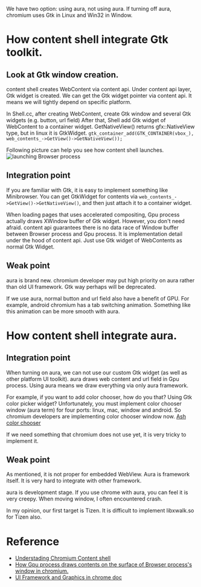 We have two option: using aura, not using aura. If turning off aura, chromium uses Gtk in Linux and Win32 in Window.

# How content shell integrate Gtk toolkit.
## Look at Gtk window creation.
content shell creates WebContent via content api. Under content api layer, Gtk widget is created. We can get the Gtk widget pointer via content api. It means we will tightly depend on specific platform.

In Shell.cc, after creating WebContent, create Gtk window and several Gtk widgets (e.g. button, url field)
After that, Shell add Gtk widget of WebContent to a container widget. GetNativeView() returns gfx::NativeView type, but in linux it is GtkWidget.
`gtk_container_add(GTK_CONTAINER(vbox_), web_contents_->GetView()->GetNativeView());`

Following picture can help you see how content shell launches.
![launching Browser process](http://www.diagrammr.com/png?zx=0.5609126044437289&key=d6tP4hX5mnk)

## Integration point
If you are familiar with Gtk, it is easy to implement something like Minibrowser. You can get GtkWidget for contents via `web_contents_->GetView()->GetNativeView()`, and then just attach it to a container widget.

When loading pages that uses accelerated compositing, Gpu process actually draws XWindow buffer of Gtk widget. However, you don't need afraid. content api guarantees there is no data race of Window buffer between Browser process and Gpu process. It is implementation detail under the hood of content api. Just use Gtk widget of WebContents as normal Gtk Widget.

## Weak point
aura is brand new. chromium developer may put high priority on aura rather than old UI framework. Gtk way perhaps will be deprecated.

If we use aura, normal button and url field also have a benefit of GPU. For example, android chromium has a tab switching animation. Something like this animation can be more smooth with aura.

# How content shell integrate aura.
## Integration point
When turning on aura, we can not use our custom Gtk widget (as well as other platform UI toolkit). aura draws web content and url field in Gpu process. Using aura means we draw everything via only aura framework.

For example, if you want to add color chooser, how do you that? Using Gtk color picker widget? Unfortunately, you must implement color chooser window (aura term) for four ports: linux, mac, window and android.
So chromium developers are implementing color chooser window now. [Ash color chooser](https://sites.google.com/a/chromium.org/dev/developers/design-documents/aura/ash-color-chooser)

If we need something that chromium does not use yet, it is very tricky to implement it.

## Weak point
As mentioned, it is not proper for embedded WebView. Aura is framework itself. It is very hard to integrate with other framework.

aura is development stage. If you use chrome with aura, you can feel it is very creepy. When moving window, I often encountered crash.

In my opinion, our first target is Tizen. It is difficult to implement libxwalk.so for Tizen also.

# Reference
* [Understading Chromium Content shell](http://luxtella.blogspot.de/2013/05/chromium-launching-process.html)
* [How Gpu process draws contents on the surface of Browser process's window in chromium.](http://luxtella.blogspot.de/2013/05/how-gpu-process-draws-contents-on.html)
* [UI Framework and Graphics in chrome doc](https://sites.google.com/a/chromium.org/dev/developers/design-documents)